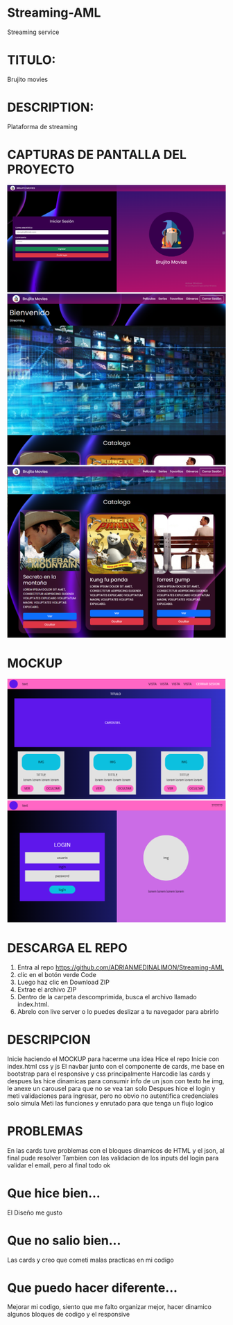 # Streaming-AML
Streaming service

# TITULO: 
Brujito movies

# DESCRIPTION: 
Plataforma de streaming

#  CAPTURAS DE PANTALLA DEL PROYECTO
![alt text](assets/readme/image1.png)
![alt text](assets/readme/image2.png)
![alt text](assets/readme/image3.png)

# MOCKUP
![alt text](assets/readme/home.png)
![alt text](assets/readme/login.png)


# DESCARGA EL REPO
1. Entra al repo https://github.com/ADRIANMEDINALIMON/Streaming-AML
2. clic en el botón verde Code
3. Luego haz clic en Download ZIP
4. Extrae el archivo ZIP
5. Dentro de la carpeta descomprimida, busca el archivo llamado index.html.
6. Abrelo con live server o lo puedes deslizar a tu navegador para abrirlo

# DESCRIPCION
Inicie haciendo el MOCKUP para hacerme una idea
Hice el repo
Inicie con index.html css y js 
El navbar junto con el componente de cards, me base en bootstrap para el responsive y css principalmente 
Harcodie las cards y despues las hice dinamicas para consumir info de un json con texto he img, le anexe un carousel para que no se vea tan solo
Despues hice el login y meti validaciones para ingresar, pero no obvio no autentifica credenciales solo simula
Meti las funciones y enrutado para que tenga un flujo logico

# PROBLEMAS 
En las cards tuve problemas con el bloques dinamicos de HTML y el json, al final pude resolver 
Tambien con las validacion de los inputs del login para validar el email, pero al final todo ok

# Que hice bien...
El Diseño me gusto

# Que no salio bien...
Las cards y creo que cometi malas practicas en mi codigo 

# Que puedo hacer diferente...
Mejorar mi codigo, siento que me falto organizar mejor, hacer dinamico algunos bloques de codigo y el responsive
